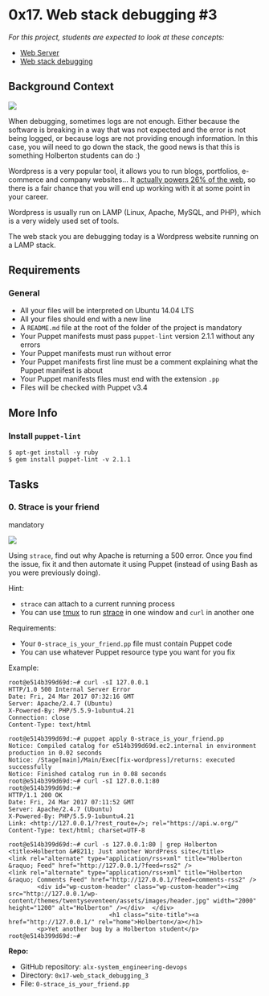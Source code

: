 0x17. Web stack debugging #3
============================
*For this project, students are expected to look at these concepts:*

-   [Web Server](https://alx-intranet.hbtn.io/concepts/17)
-   [Web stack debugging](https://alx-intranet.hbtn.io/concepts/68)

Background Context
------------------

![](https://s3.amazonaws.com/intranet-projects-files/holbertonschool-sysadmin_devops/293/d42WuBh.png)

When debugging, sometimes logs are not enough. Either because the software is breaking in a way that was not expected and the error is not being logged, or because logs are not providing enough information. In this case, you will need to go down the stack, the good news is that this is something Holberton students can do :)

Wordpress is a very popular tool, it allows you to run blogs, portfolios, e-commerce and company websites... It [actually powers 26% of the web](https://alx-intranet.hbtn.io/rltoken/qxyFYZIwOXQWw02-HaQ7Bw "actually powers 26% of the web"), so there is a fair chance that you will end up working with it at some point in your career.

Wordpress is usually run on LAMP (Linux, Apache, MySQL, and PHP), which is a very widely used set of tools.

The web stack you are debugging today is a Wordpress website running on a LAMP stack.

Requirements
------------

### General

-   All your files will be interpreted on Ubuntu 14.04 LTS
-   All your files should end with a new line
-   A `README.md` file at the root of the folder of the project is mandatory
-   Your Puppet manifests must pass `puppet-lint` version 2.1.1 without any errors
-   Your Puppet manifests must run without error
-   Your Puppet manifests first line must be a comment explaining what the Puppet manifest is about
-   Your Puppet manifests files must end with the extension `.pp`
-   Files will be checked with Puppet v3.4

More Info
---------

### Install `puppet-lint`

```
$ apt-get install -y ruby
$ gem install puppet-lint -v 2.1.1

```

Tasks
-----

### 0\. Strace is your friend

mandatory


[![](https://s3.amazonaws.com/alx-intranet.hbtn.io/uploads/medias/2019/6/f5af5167e65bd3101f76.png?X-Amz-Algorithm=AWS4-HMAC-SHA256&X-Amz-Credential=AKIARDDGGGOUSBVO6H7D%2F20220429%2Fus-east-1%2Fs3%2Faws4_request&X-Amz-Date=20220429T111508Z&X-Amz-Expires=86400&X-Amz-SignedHeaders=host&X-Amz-Signature=402dc60e669e83a515ec2fada840ea52971c315d3240fe81dd8b37c0eacf7bb4)](https://youtu.be/uHEzt1QuASo)[](http://savefrom.net/?url=https%3A%2F%2Fyoutu.be%2FuHEzt1QuASo&utm_source=ff&utm_medium=extensions&utm_campaign=link_modifier "Obtenir un lien direct")

Using `strace`, find out why Apache is returning a 500 error. Once you find the issue, fix it and then automate it using Puppet (instead of using Bash as you were previously doing).

Hint:

-   `strace` can attach to a current running process
-   You can use [tmux](https://alx-intranet.hbtn.io/rltoken/UsSRoxIYdq0l0QUIuDNnSw "tmux") to run [strace](https://alx-intranet.hbtn.io/rltoken/ueMevAif95DjyW2sqVCMoA "strace") in one window and `curl` in another one

Requirements:

-   Your `0-strace_is_your_friend.pp` file must contain Puppet code
-   You can use whatever Puppet resource type you want for you fix

Example:

```
root@e514b399d69d:~# curl -sI 127.0.0.1
HTTP/1.0 500 Internal Server Error
Date: Fri, 24 Mar 2017 07:32:16 GMT
Server: Apache/2.4.7 (Ubuntu)
X-Powered-By: PHP/5.5.9-1ubuntu4.21
Connection: close
Content-Type: text/html

root@e514b399d69d:~# puppet apply 0-strace_is_your_friend.pp
Notice: Compiled catalog for e514b399d69d.ec2.internal in environment production in 0.02 seconds
Notice: /Stage[main]/Main/Exec[fix-wordpress]/returns: executed successfully
Notice: Finished catalog run in 0.08 seconds
root@e514b399d69d:~# curl -sI 127.0.0.1:80
root@e514b399d69d:~#
HTTP/1.1 200 OK
Date: Fri, 24 Mar 2017 07:11:52 GMT
Server: Apache/2.4.7 (Ubuntu)
X-Powered-By: PHP/5.5.9-1ubuntu4.21
Link: <http://127.0.0.1/?rest_route=/>; rel="https://api.w.org/"
Content-Type: text/html; charset=UTF-8

root@e514b399d69d:~# curl -s 127.0.0.1:80 | grep Holberton
<title>Holberton &#8211; Just another WordPress site</title>
<link rel="alternate" type="application/rss+xml" title="Holberton &raquo; Feed" href="http://127.0.0.1/?feed=rss2" />
<link rel="alternate" type="application/rss+xml" title="Holberton &raquo; Comments Feed" href="http://127.0.0.1/?feed=comments-rss2" />
        <div id="wp-custom-header" class="wp-custom-header"><img src="http://127.0.0.1/wp-content/themes/twentyseventeen/assets/images/header.jpg" width="2000" height="1200" alt="Holberton" /></div>  </div>
                            <h1 class="site-title"><a href="http://127.0.0.1/" rel="home">Holberton</a></h1>
        <p>Yet another bug by a Holberton student</p>
root@e514b399d69d:~#

```

**Repo:**

-   GitHub repository: `alx-system_engineering-devops`
-   Directory: `0x17-web_stack_debugging_3`
-   File: `0-strace_is_your_friend.pp`
